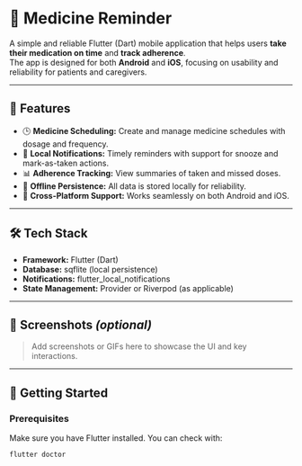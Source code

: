 # 💊 Medicine Reminder

A simple and reliable Flutter (Dart) mobile application that helps users **take their medication on time** and **track adherence**.  
The app is designed for both **Android** and **iOS**, focusing on usability and reliability for patients and caregivers.

---

## 🚀 Features

- 🕒 **Medicine Scheduling:** Create and manage medicine schedules with dosage and frequency.  
- 🔔 **Local Notifications:** Timely reminders with support for snooze and mark-as-taken actions.  
- 📊 **Adherence Tracking:** View summaries of taken and missed doses.  
- 💾 **Offline Persistence:** All data is stored locally for reliability.  
- 🧭 **Cross-Platform Support:** Works seamlessly on both Android and iOS.

---

## 🛠️ Tech Stack

- **Framework:** Flutter (Dart)  
- **Database:** sqflite (local persistence)  
- **Notifications:** flutter_local_notifications  
- **State Management:** Provider or Riverpod (as applicable)

---

## 📱 Screenshots *(optional)*

> Add screenshots or GIFs here to showcase the UI and key interactions.

---

## 🧩 Getting Started

### Prerequisites
Make sure you have Flutter installed. You can check with:
```bash
flutter doctor
